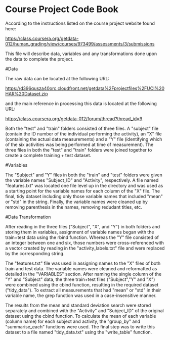 # Course Project Code Book
According to the instructions listed on the course project website found here:

https://class.coursera.org/getdata-012/human_grading/view/courses/973499/assessments/3/submissions

This file will describe data, variables and any transformations done upon the data to complete the project.

#Data

The raw data can be located at the following URL:

https://d396qusza40orc.cloudfront.net/getdata%2Fprojectfiles%2FUCI%20HAR%20Dataset.zip

and the main reference in processing this data is located at the following URL:

https://class.coursera.org/getdata-012/forum/thread?thread_id=9

Both the "test" and "train" folders consisted of three files. A "subject" file (contain the ID number of the individual
performing the activity), an "X" file (containing the actual data measurements) and a "Y" file (identifying which of the six
activities was being performed at time of measurement). The three files in both the "test" and "train" folders were joined 
together to create a complete training + test dataset.

#Variables

The "Subject" and "Y" files in both the "train" and "test" folders were given the variable names "Subject_ID" and "Activity",
respectively. A file named "features.txt" was located one file level up in the directory and was used as a starting point for
the variable names for each column of the "X" file. The final, tidy dataset including only those variable names that included
"mean" or "std" in the string. Finally, the variable names were cleaned up by removing parenthesis in the names, removing 
redudant titles, etc.

#Data Transformation

After reading in the three files ("Subject", "X", and "Y") in both folders and storing them in variables, assignment of 
variable names began with the train+test data using the rbind function. Whereas the "Y" file consisted of an integer between
one and six, those numbers were cross-referenced with a vector created by reading in the "activity_labels.txt" file and were 
replaced by the corresponding string.

The "features.txt" file was used in assigning names to the "X" files of both train and test data. The variable names were 
cleaned and reformatted as detailed in the "VARIABLES" section. After naming the single column of the "Y" and "Subject" data,
the three train+test files ("Subject","Y" and "X") were combined using the cbind function, resulting in the required dataset
("tidy_data"). To extract all measurements that had "mean" or "std" in their variable name, the grep function was used in a 
case-insensitive manner.

The results from the mean and standard deviation search were stored separately and combined with the "Activity" and 
"Subject_ID" of the original dataset using the cbind function. To calculate the mean of each variable (column name) for each
subject and activity, the "group_by" and "summarise_each" functions were used. The final step was to write this dataset to a
file named "tidy_data.txt" using the "write_table" function.
